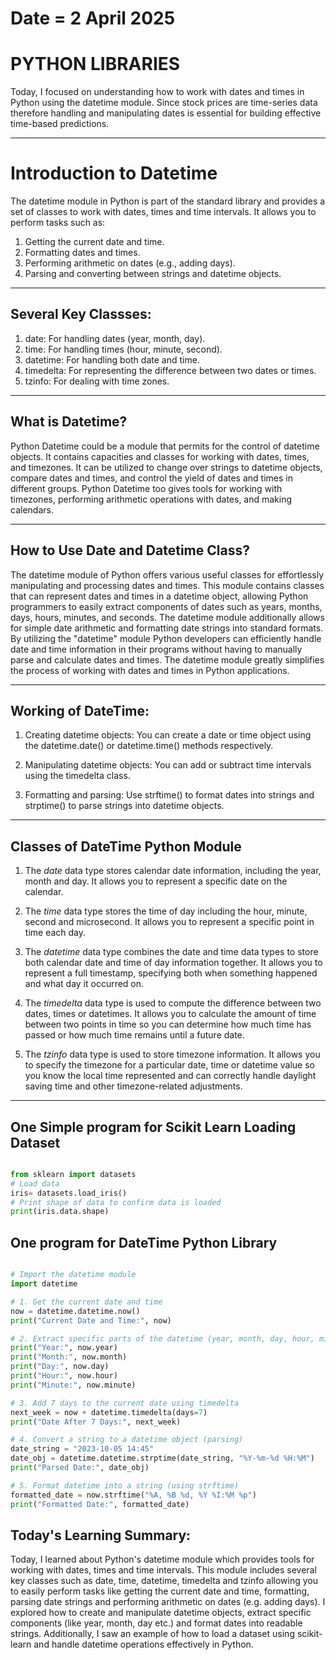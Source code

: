 # Date = 2 April 2025
# PYTHON LIBRARIES
Today, I focused on understanding how to work with dates and times in Python using the datetime module. Since stock prices are time-series data therefore handling and manipulating dates is essential for building effective time-based predictions.

---

# Introduction to Datetime
The datetime module in Python is part of the standard library and provides a set of classes to work with dates, times and time intervals. It allows you to perform tasks such as:
1. Getting the current date and time.
2. Formatting dates and times.
3. Performing arithmetic on dates (e.g., adding days).
4. Parsing and converting between strings and datetime objects.

---

##  Several Key Classses:

1. date: For handling dates (year, month, day).
2. time: For handling times (hour, minute, second).
3. datetime: For handling both date and time.
4. timedelta: For representing the difference between two dates or times.
5. tzinfo: For dealing with time zones.

---

## What is Datetime?
Python Datetime could be a module that permits for the control of datetime objects. It contains capacities and classes for working with dates, times, and timezones. It can be utilized to change over strings to datetime objects, compare dates and times, and control the yield of dates and times in different groups. Python Datetime too gives tools for working with timezones, performing arithmetic operations with dates, and making calendars. 

---

## How to Use Date and Datetime Class?

The datetime module of Python offers various useful classes for effortlessly manipulating and processing dates and times. This module contains classes that can represent dates and times in a datetime object, allowing Python programmers to easily extract components of dates such as years, months, days, hours, minutes, and seconds. The datetime module additionally allows for simple date arithmetic and formatting date strings into standard formats. By utilizing the "datetime" module Python developers can efficiently handle date and time information in their programs without having to manually parse and calculate dates and times. The datetime module greatly simplifies the process of working with dates and times in Python applications.

---

## Working of DateTime:

1. Creating datetime objects: You can create a date or time object using the datetime.date() or datetime.time() methods respectively.

2. Manipulating datetime objects: You can add or subtract time intervals using the timedelta class.

3. Formatting and parsing: Use strftime() to format dates into strings and strptime() to parse strings into datetime objects.

---

## Classes of DateTime Python Module

1. The *date* data type stores calendar date information, including the year, month and day. It allows you to represent a specific date on the calendar.

2. The *time* data type stores the time of day including the hour, minute, second and microsecond. It allows you to represent a specific point in time each day.

3. The *datetime* data type combines the date and time data types to store both calendar date and time of day information together. It allows you to represent a full timestamp, specifying both when something happened and what day it occurred on.

4. The *timedelta* data type is used to compute the difference between two dates, times or datetimes. It allows you to calculate the amount of time between two points in time so you can determine how much time has passed or how much time remains until a future date.

5. The *tzinfo* data type is used to store timezone information. It allows you to specify the timezone for a particular date, time or datetime value so you know the local time represented and can correctly handle daylight saving time and other timezone-related adjustments.

---


## One Simple program for Scikit Learn Loading Dataset

```python

from sklearn import datasets
# Load data
iris= datasets.load_iris()
# Print shape of data to confirm data is loaded
print(iris.data.shape)

```

## One program for DateTime Python Library

```python

# Import the datetime module
import datetime

# 1. Get the current date and time
now = datetime.datetime.now()
print("Current Date and Time:", now)

# 2. Extract specific parts of the datetime (year, month, day, hour, minute, second)
print("Year:", now.year)
print("Month:", now.month)
print("Day:", now.day)
print("Hour:", now.hour)
print("Minute:", now.minute)

# 3. Add 7 days to the current date using timedelta
next_week = now + datetime.timedelta(days=7)
print("Date After 7 Days:", next_week)

# 4. Convert a string to a datetime object (parsing)
date_string = "2023-10-05 14:45"
date_obj = datetime.datetime.strptime(date_string, "%Y-%m-%d %H:%M")
print("Parsed Date:", date_obj)

# 5. Format datetime into a string (using strftime)
formatted_date = now.strftime("%A, %B %d, %Y %I:%M %p")
print("Formatted Date:", formatted_date)


```

## Today's Learning Summary:
Today, I learned about Python's datetime module which provides tools for working with dates, times and time intervals. This module includes several key classes such as date, time, datetime, timedelta and tzinfo allowing you to easily perform tasks like getting the current date and time, formatting, parsing date strings and performing arithmetic on dates (e.g. adding days). I explored how to create and manipulate datetime objects, extract specific components (like year, month, day etc.) and format dates into readable strings. Additionally, I saw an example of how to load a dataset using scikit-learn and handle datetime operations effectively in Python.